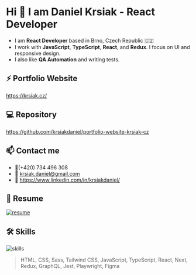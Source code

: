 # Hi 👋 I am Daniel Krsiak - React Developer

- I am **React Developer** based in Brno, Czech Republic 🇨🇿
- I work with **JavaScript**, **TypeScript**, **React**, and **Redux**. I focus on UI and responsive design.
- I also like **QA Automation** and writing tests.

## ⚡ Portfolio Website

<https://krsiak.cz/>

## 💻 Repository

<https://github.com/krsiakdaniel/portfolio-website-krsiak-cz>

## 📫 Contact me

- 📱(+420) 734 496 308
- 📧 krsiak.daniel@gmail.com
- 💬 <https://www.linkedin.com/in/krsiakdaniel/>

## 📝 Resume

[![resume](https://github.com/krsiakdaniel/krsiakdaniel/assets/564906/1c095868-ab0f-44a2-a54a-4916f8000732)](https://drive.google.com/file/d/1x0LWu8I_3aqW34TJbxkciqNGX642bdvF/view?usp=sharing)

## 🛠️ Skills

![skills](https://github.com/krsiakdaniel/krsiakdaniel/assets/564906/46078e61-3db1-4c5d-835c-8fee4900f51e)

> HTML, CSS, Sass, Tailwind CSS, JavaScript, TypeScript, React, Next, Redux, GraphQL, Jest, Playwright, Figma

